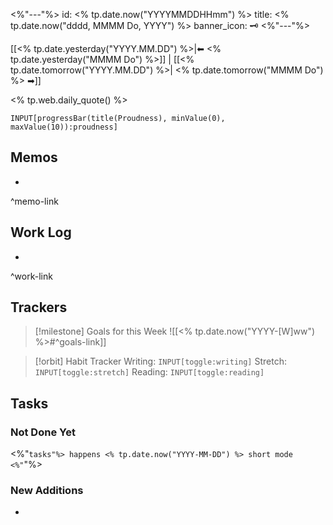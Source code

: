 <%"---"%>
id: <% tp.date.now("YYYYMMDDHHmm") %>
title: <% tp.date.now("dddd, MMMM Do, YYYY") %>
banner_icon: 🗝️
<%"---"%>

[[<% tp.date.yesterday("YYYY.MM.DD") %>|⬅ <% tp.date.yesterday("MMMM Do") %>]] | [[<% tp.date.tomorrow("YYYY.MM.DD") %>| <% tp.date.tomorrow("MMMM Do") %> ➡]]

<% tp.web.daily_quote() %>

```meta-bind
INPUT[progressBar(title(Proudness), minValue(0), maxValue(10)):proudness]
```

## Memos

- 

^memo-link

## Work Log

- 

^work-link

## Trackers

> [!milestone] Goals for this Week
> ![[<% tp.date.now("YYYY-[W]ww") %>#^goals-link]]

> [!orbit] Habit Tracker
> Writing: `INPUT[toggle:writing]` Stretch: `INPUT[toggle:stretch]` Reading: `INPUT[toggle:reading]`

## Tasks

### Not Done Yet

<%"```tasks"%>
happens <% tp.date.now("YYYY-MM-DD") %>
short mode
<%"```"%>

### New Additions

- 
